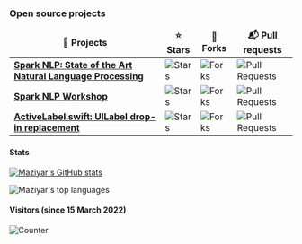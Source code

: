 
<h3>Open source projects</h3>
<table>
  <thead align="center">
    <tr border: none;>
      <td><b>🎁 Projects</b></td>
      <td><b>⭐ Stars</b></td>
      <td><b>🍴 Forks</b></td>
      <td><b>📬 Pull requests</b></td>
    </tr>
  </thead>
  <tbody>
    <tr>
      <td><a href="https://github.com/JohnSnowLabs/spark-nlp"><b>Spark NLP: State of the Art Natural Language Processing</b></a></td>
      <td><img alt="Stars" src="https://img.shields.io/github/stars/JohnSnowLabs/spark-nlp?style=flat-square&labelColor=343b41"/></td>
      <td><img alt="Forks" src="https://img.shields.io/github/forks/JohnSnowLabs/spark-nlp?style=flat-square&labelColor=343b41"/></td>
      <td><img alt="Pull Requests" src="https://img.shields.io/github/issues-pr/JohnSnowLabs/spark-nlp?style=flat-square&labelColor=343b41"/></td>
    </tr>
    <tr>
      <td><a href="https://github.com/JohnSnowLabs/spark-nlp-workshop"><b>Spark NLP Workshop</b></a></td>
      <td><img alt="Stars" src="https://img.shields.io/github/stars/JohnSnowLabs/spark-nlp-workshop?style=flat-square&labelColor=343b41"/></td>
      <td><img alt="Forks" src="https://img.shields.io/github/forks/JohnSnowLabs/spark-nlp-workshop?style=flat-square&labelColor=343b41"/></td>
      <td><img alt="Pull Requests" src="https://img.shields.io/github/issues-pr/JohnSnowLabs/spark-nlp-workshop?style=flat-square&labelColor=343b41"/></td>
    </tr>
    <tr>
      <td><a href="https://github.com/optonaut/ActiveLabel.swift"><b>ActiveLabel.swift: UILabel drop-in replacement</b></a></td>
      <td><img alt="Stars" src="https://img.shields.io/github/stars/optonaut/ActiveLabel.swift?style=flat-square&labelColor=343b41"/></td>
      <td><img alt="Forks" src="https://img.shields.io/github/forks/optonaut/ActiveLabel.swift?style=flat-square&labelColor=343b41"/></td>
      <td><img alt="Pull Requests" src="https://img.shields.io/github/issues-pr/optonaut/ActiveLabel.swift?style=flat-square&labelColor=343b41"/></td>
    </tr>
	  
  </tbody>
</table>

#### Stats

[![Maziyar's GitHub stats](https://github-readme-stats.vercel.app/api?username=maziyarpanahi&include_all_commits=true&count_private=true&theme=monokai&show_icons=true&hide=stars,contribs)](https://github.com/maziyarpanahi)

![Maziyar's top languages](https://github-readme-stats.vercel.app/api/top-langs/?username=maziyarpanahi&count_private=true&theme=monokai&hide_title=true&layout=compact&langs_count=20)

#### Visitors (since 15 March 2022)

![Counter](https://count.getloli.com/get/@maziyarpanahi?theme=asoul)

